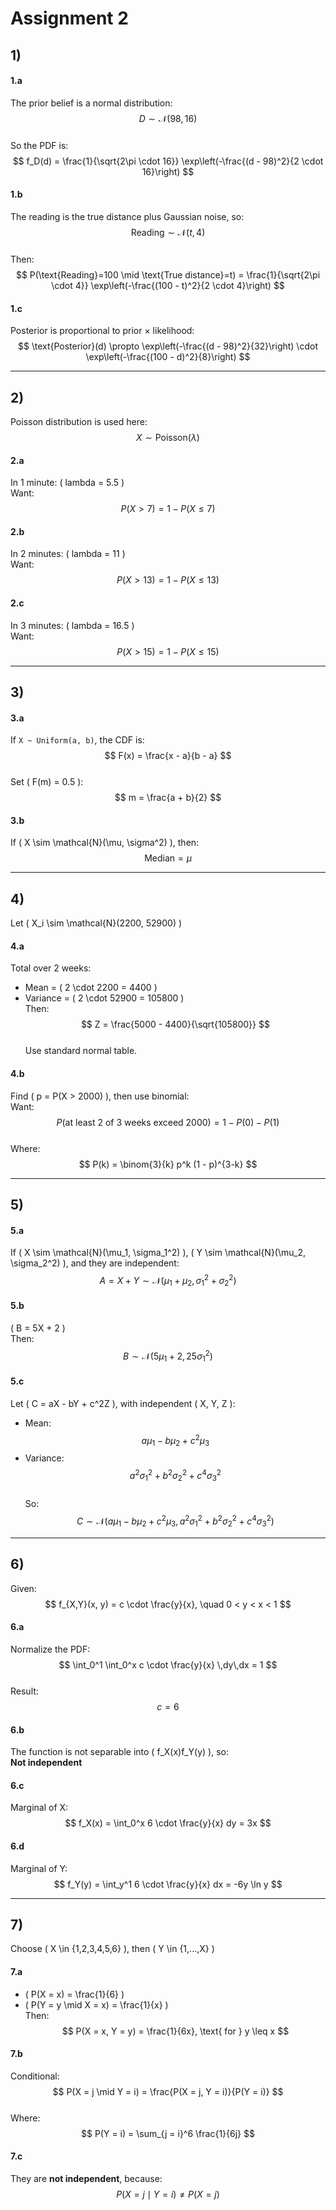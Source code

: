 # Assignment 2

## 1)

#### 1.a  
The prior belief is a normal distribution:  
$$ D \sim \mathcal{N}(98, 16) $$  
So the PDF is:  
$$ f_D(d) = \frac{1}{\sqrt{2\pi \cdot 16}} \exp\left(-\frac{(d - 98)^2}{2 \cdot 16}\right) $$

#### 1.b  
The reading is the true distance plus Gaussian noise, so:  
$$ \text{Reading} \sim \mathcal{N}(t, 4) $$  
Then:  
$$ P(\text{Reading}=100 \mid \text{True distance}=t) = \frac{1}{\sqrt{2\pi \cdot 4}} \exp\left(-\frac{(100 - t)^2}{2 \cdot 4}\right) $$

#### 1.c  
Posterior is proportional to prior × likelihood:  
$$ \text{Posterior}(d) \propto \exp\left(-\frac{(d - 98)^2}{32}\right) \cdot \exp\left(-\frac{(100 - d)^2}{8}\right) $$

---

## 2)

Poisson distribution is used here:  
$$ X \sim \text{Poisson}(\lambda) $$

#### 2.a  
In 1 minute: \( lambda = 5.5 \)  
Want:  
$$ P(X > 7) = 1 - P(X \leq 7) $$

#### 2.b  
In 2 minutes: \( lambda = 11 \)  
Want:  
$$ P(X > 13) = 1 - P(X \leq 13) $$

#### 2.c  
In 3 minutes: \( lambda = 16.5 \)  
Want:  
$$ P(X > 15) = 1 - P(X \leq 15) $$

---

## 3)

#### 3.a  
If `X ~ Uniform(a, b)`, the CDF is:  
$$ F(x) = \frac{x - a}{b - a} $$  
Set \( F(m) = 0.5 \):  
$$ m = \frac{a + b}{2} $$

#### 3.b  
If \( X \sim \mathcal{N}(\mu, \sigma^2) \), then:  
$$ \text{Median} = \mu $$

---

## 4)

Let \( X_i \sim \mathcal{N}(2200, 52900) \)

#### 4.a  
Total over 2 weeks:  
- Mean = \( 2 \cdot 2200 = 4400 \)  
- Variance = \( 2 \cdot 52900 = 105800 \)  
Then:  
$$ Z = \frac{5000 - 4400}{\sqrt{105800}} $$  
Use standard normal table.

#### 4.b  
Find \( p = P(X > 2000) \), then use binomial:  
Want:  
$$ P(\text{at least 2 of 3 weeks exceed 2000}) = 1 - P(0) - P(1) $$  
Where:  
$$ P(k) = \binom{3}{k} p^k (1 - p)^{3-k} $$

---

## 5)

#### 5.a  
If \( X \sim \mathcal{N}(\mu_1, \sigma_1^2) \), \( Y \sim \mathcal{N}(\mu_2, \sigma_2^2) \), and they are independent:  
$$ A = X + Y \sim \mathcal{N}(\mu_1 + \mu_2, \sigma_1^2 + \sigma_2^2) $$

#### 5.b  
\( B = 5X + 2 \)  
Then:  
$$ B \sim \mathcal{N}(5\mu_1 + 2, 25\sigma_1^2) $$

#### 5.c  
Let \( C = aX - bY + c^2Z \), with independent \( X, Y, Z \):  
- Mean:  
  $$ a\mu_1 - b\mu_2 + c^2\mu_3 $$  
- Variance:  
  $$ a^2\sigma_1^2 + b^2\sigma_2^2 + c^4\sigma_3^2 $$  
So:  
$$ C \sim \mathcal{N}(a\mu_1 - b\mu_2 + c^2\mu_3, a^2\sigma_1^2 + b^2\sigma_2^2 + c^4\sigma_3^2) $$

---

## 6)

Given:  
$$ f_{X,Y}(x, y) = c \cdot \frac{y}{x}, \quad 0 < y < x < 1 $$

#### 6.a  
Normalize the PDF:  
$$ \int_0^1 \int_0^x c \cdot \frac{y}{x} \,dy\,dx = 1 $$  
Result:  
$$ c = 6 $$

#### 6.b  
The function is not separable into \( f_X(x)f_Y(y) \), so:  
**Not independent**

#### 6.c  
Marginal of X:  
$$ f_X(x) = \int_0^x 6 \cdot \frac{y}{x} dy = 3x $$

#### 6.d  
Marginal of Y:  
$$ f_Y(y) = \int_y^1 6 \cdot \frac{y}{x} dx = -6y \ln y $$

---

## 7)

Choose \( X \in \{1,2,3,4,5,6\} \), then \( Y \in \{1,...,X\} \)

#### 7.a  
- \( P(X = x) = \frac{1}{6} \)  
- \( P(Y = y \mid X = x) = \frac{1}{x} \)  
Then:  
$$ P(X = x, Y = y) = \frac{1}{6x}, \text{ for } y \leq x $$

#### 7.b  
Conditional:  
$$ P(X = j \mid Y = i) = \frac{P(X = j, Y = i)}{P(Y = i)} $$  
Where:  
$$ P(Y = i) = \sum_{j = i}^6 \frac{1}{6j} $$

#### 7.c  
They are **not independent**, because:  
$$ P(X = j \mid Y = i) \ne P(X = j) $$

